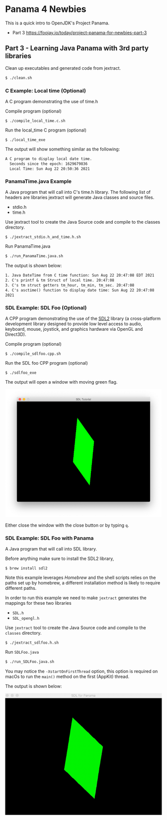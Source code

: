 # Panama 4 Newbies
This is a quick intro to OpenJDK's Project Panama.
- Part 3  https://foojay.io/today/project-panama-for-newbies-part-3

## Part 3 - Learning Java Panama with 3rd party libraries
Clean up executables and generated code from jextract.
```bash
$ ./clean.sh
```

### C Example: Local time (Optional)
A C program demonstrating the use of time.h 

Compile  program (optional)
```shell
$ ./compile_local_time.c.sh
```

Run the local_time C program (optional)
```shell
$ ./local_time_exe
```

The output will show something similar as the following:
```shell
A C program to display local date time.
  Seconds since the epoch: 1629679836
  Local Time: Sun Aug 22 20:50:36 2021
```

### PanamaTime.java Example
A Java program that will call into C's time.h library.
The following list of headers are libraries jextract will generate Java classes and source files.
- stdio.h
- time.h

Use jextract tool to create the Java Source code and compile to the classes directory.
```shell
$ ./jextract_stdio.h_and_time.h.sh
```

Run PanamaTime.java
```bash
$ ./run_PanamaTime.java.sh
```

The output is shown below:
```text
1. Java DateTime from C time function: Sun Aug 22 20:47:08 EDT 2021
2. C's printf & tm Struct of local time. 20:47:08
3. C's tm struct getters tm_hour, tm_min, tm_sec. 20:47:08
4. C's asctime() function to display date time: Sun Aug 22 20:47:08 2021
```


### SDL Example: SDL Foo (Optional)
A CPP program demonstrating the use of the [SDL2](https://www.libsdl.org/) library
(a cross-platform development library designed to provide low level access to audio, keyboard, mouse, joystick, and graphics hardware via OpenGL and Direct3D).

Compile  program (optional)
```shell
$ ./compile_sdlfoo.cpp.sh
```

Run the SDL foo CPP program (optional)
```shell
$ ./sdlfoo_exe
```

The output will open a window with moving green flag.

![sdlfoo native screenshot](sdlfoo.cpp.png)

Either close the window with the close button or by typing `q`.

### SDL Example: SDL Foo with Panama
A Java program that will call into SDL library.

Before anything make sure to install the SDL2 library, 

```shell
$ brew install sdl2
```

Note this example leverages _Homebrew_ and the shell scripts relies on the paths
set up by homebrew, a different installation method is likely to require different paths. 

In order to run this example we need to make `jextract` generates the mappings 
for these two libraries
- `SDL.h`
- `SDL_opengl.h`

Use `jextract` tool to create the Java Source code and compile to the `classes` directory.
```shell
$ ./jextract_sdlfoo.h.sh
```

Run `SDLFoo.java`
```bash
$ ./run_SDLFoo.java.sh
```

You may notice the `-XstartOnFirstThread` option, this option is required on
macOs to run the `main()` method on the first (AppKit) thread.

The output is shown below:

![sdlfoo panama](sdlfoo-panama.gif)
